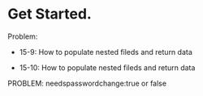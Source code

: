 # Get Started.

Problem:

- 15-9: How to populate nested fileds and return data

* 15-10: How to populate nested fileds and return data

PROBLEM: needspasswordchange:true or false
